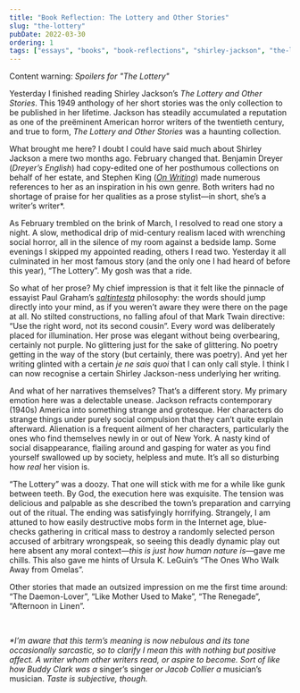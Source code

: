 ```yaml
---
title: "Book Reflection: The Lottery and Other Stories"
slug: "the-lottery"
pubDate: 2022-03-30
ordering: 1
tags: ["essays", "books", "book-reflections", "shirley-jackson", "the-lottery", "dreyer's-english", "stephen-king"]
---
```


<div class="content-warning">
<span class="small-caps">Content warning</span>: <i>Spoilers for "The Lottery"</i>
</div>

<span class="small-caps"></span>

Yesterday I finished reading Shirley Jackson’s _The Lottery and Other Stories_. This 1949 anthology of her short stories was the only collection to be published in her lifetime. Jackson has steadily accumulated a reputation as one of the preëminent American horror writers of the twentieth century, and true to form, _The Lottery and Other Stories_ was a haunting collection.

What brought me here? I doubt I could have said much about Shirley Jackson a mere two months ago. February changed that.  Benjamin Dreyer (_Dreyer’s English_) had copy-edited one of her posthumous collections on behalf of her estate, and Stephen King (_[On Writing](/posts/2022/02/27/on-writing/)_) made numerous references to her as an inspiration in his own genre. Both writers had no shortage of praise for her qualities as a prose stylist—in short, she’s a writer’s writer*.

As February trembled on the brink of March, I resolved to read one story a night. A slow, methodical drip of mid-century realism laced with wrenching social horror, all in the silence of my room against a bedside lamp. Some evenings I skipped my appointed reading, others I read two. Yesterday it all culminated in her most famous story (and the only one I had heard of before this year), “The Lottery”. My gosh was that a ride.

So what of her prose? My chief impression is that it felt like the pinnacle of essayist Paul Graham’s _[saltintesta](https://www.paulgraham.com/simply.html)_ philosophy: the words should jump directly into your mind, as if you weren’t aware they were there on the page at all. No stilted constructions, no falling afoul of that Mark Twain directive: “Use the right word, not its second cousin”. Every word was deliberately placed for illumination. Her prose was elegant without being overbearing, certainly not purple. No glittering just for the sake of glittering. No poetry getting in the way of the story (but certainly, there was poetry). And yet her writing glinted with a certain _je ne sais quoi_ that I can only call style. I think I can now recognise a certain Shirley Jackson-ness underlying her writing.

And what of her narratives themselves? That’s a different story. My primary emotion here was a delectable unease. Jackson refracts contemporary (1940s) America into something strange and grotesque. Her characters do strange things under purely social compulsion that they can’t quite explain afterward. Alienation is a frequent ailment of her characters, particularly the ones who find themselves newly in or out of New York. A nasty kind of social disappearance, flailing around and gasping for water as you find yourself swallowed up by society, helpless and mute. It’s all so disturbing how _real_ her vision is.

“The Lottery” was a doozy. That one will stick with me for a while like gunk between teeth. By God, the execution here was exquisite. The tension was delicious and palpable as she described the town’s preparation and carrying out of the ritual. The ending was satisfyingly horrifying. Strangely, I am attuned to how easily destructive mobs form in the Internet age, blue-checks gathering in critical mass to destroy a randomly selected person accused of arbitrary wrongspeak, so seeing this deadly dynamic play out here absent any moral context—_this is just how human nature is_—gave me chills. This also gave me hints of Ursula K. LeGuin’s “The Ones Who Walk Away from Omelas”.

Other stories that made an outsized impression on me the first time around: “The Daemon-Lover”, “Like Mother Used to Make”, “The Renegade”, “Afternoon in Linen”.

<br />

_*I’m aware that this term’s meaning is now nebulous and its tone occasionally sarcastic, so to clarify I mean this with nothing but positive affect. A writer whom other writers read, or aspire to become. Sort of like how Buddy Clark was a_ singer’s singer _or Jacob Collier a_ musician’s musician. _Taste is subjective, though._